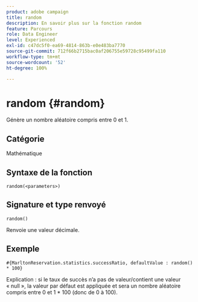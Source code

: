 ```yaml
---
product: adobe campaign
title: random
description: En savoir plus sur la fonction random
feature: Parcours
role: Data Engineer
level: Experienced
exl-id: c47dc5f0-ea69-4814-863b-e0e483ba7770
source-git-commit: 712f66b2715bac0af206755e59728c95499fa110
workflow-type: tm+mt
source-wordcount: '52'
ht-degree: 100%

---
```


# random {#random}

Génère un nombre aléatoire compris entre 0 et 1.

## Catégorie

Mathématique

## Syntaxe de la fonction

`random(<parameters>)`

## Signature et type renvoyé

`random()`

Renvoie une valeur décimale.

## Exemple

`#{MarltonReservation.statistics.successRatio, defaultValue : random() * 100}`

Explication : si le taux de succès n’a pas de valeur/contient une valeur « null », la valeur par défaut est appliquée et sera un nombre aléatoire compris entre 0 et 1 * 100 (donc de 0 à 100).
